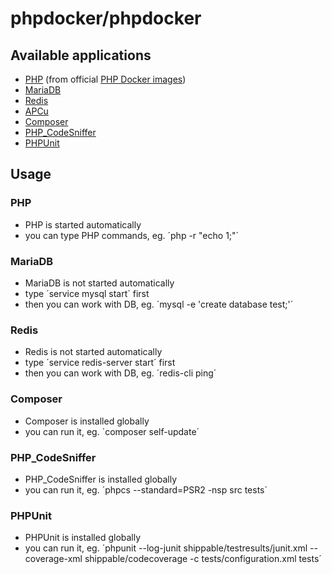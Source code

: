 # phpdocker/phpdocker

## Available applications

* [PHP](http://php.net) (from official [PHP Docker images](https://registry.hub.docker.com/_/php/))
* [MariaDB](https://mariadb.org)
* [Redis](http://redis.io)
* [APCu](http://php.net/apcu)
* [Composer](https://getcomposer.org)
* [PHP_CodeSniffer](https://www.squizlabs.com/php-codesniffer) 
* [PHPUnit](https://phpunit.de)

## Usage

### PHP

* PHP is started automatically
* you can type PHP commands, eg. ´php -r "echo 1;"´

### MariaDB

* MariaDB is not started automatically
* type ´service mysql start´ first
* then you can work with DB, eg. ´mysql -e 'create database test;'´

### Redis

* Redis is not started automatically
* type ´service redis-server start´ first
* then you can work with DB, eg. ´redis-cli ping´

### Composer

* Composer is installed globally
* you can run it, eg. ´composer self-update´

### PHP_CodeSniffer

* PHP_CodeSniffer is installed globally
* you can run it, eg. ´phpcs --standard=PSR2 -nsp src tests´

### PHPUnit

* PHPUnit is installed globally
* you can run it, eg. ´phpunit --log-junit shippable/testresults/junit.xml --coverage-xml shippable/codecoverage -c tests/configuration.xml tests´
